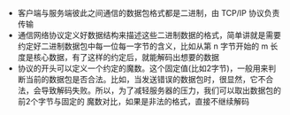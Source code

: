

- 客户端与服务端彼此之间通信的数据包格式都是二进制，由 TCP/IP 协议负责传输
- 通信网络协议定义好数据结构来描述这些二进制数据的格式，简单讲就是需要约定好二进制数据包中每一位每一字节的含义，比如从第 n 字节开始的 m 长度是核心数据，有了这样的约定后，就能解码出想要的数据
- 协议的开头可以定义一个约定的魔数。这个固定值(比如2字节)，一般用来判断当前的数据包是否合法。比如，当发送错误的数据包时，很显然，它不合法，会导致解码失败。所以，为了减轻服务器的压力，我们可以取出数据包的前2个字节与固定的 魔数对比，如果是非法的格式，直接不继续解码